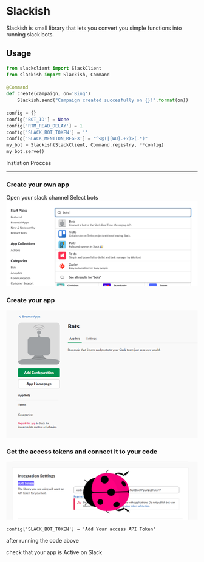 Slackish
========
Slackish is small library that lets you convert you simple functions into running slack bots.


Usage
-----
```python
from slackclient import SlackClient
from slackish import Slackish, Command

@Command
def create(campaign, on='Bing')
    Slackish.send("Campaign created succesfully on {}!".format(on))

config = {}
config['BOT_ID'] = None
config['RTM_READ_DELAY'] = 1
config['SLACK_BOT_TOKEN'] = ''
config['SLACK_MENTION_REGEX'] = "^<@(|[WU].+?)>(.*)"
my_bot = Slackish(SlackClient, Command.registry, **config)
my_bot.serve()
```
Instlation Procces
<hr>
<h3>Create your own app</h3> 

Open your slack channel 
Select bots
<img src="info/Selection_001.png">
<h3>Create your app</h3> 
<img src="info/Selection_002.png">

<h3>Get the access tokens and connect it to your code</h3> 
<img src="info/Selection_004.png">

```
config['SLACK_BOT_TOKEN'] = 'Add Your access API Token'
```

after running the code above

check that your app is Active on Slack 
